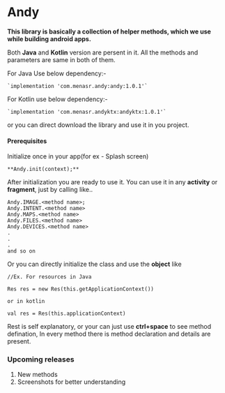 # Andy

<b>This library is basically a collection of helper methods, which we use while building android apps.</b>

Both <b>Java</b> and <b>Kotlin</b> version are persent in it. All the methods and parameters are same in both of them.

For Java Use below dependency:-
```
`implementation 'com.menasr.andy:andy:1.0.1'`
```

For Kotlin use below dependency:-
```
`implementation 'com.menasr.andyktx:andyktx:1.0.1'`
```

or you can direct download the library and use it in you project.

#### Prerequisites
Initialize once in your app(for ex - Splash screen)
```
**Andy.init(context);**
```

After initialization you are ready to use it. You can use it in any <b>activity</b> or <b>fragment</b>, just by calling like..
```
Andy.IMAGE.<method name>;
Andy.INTENT.<method name>
Andy.MAPS.<method name>
Andy.FILES.<method name>
Andy.DEVICES.<method name>
.
.
.
and so on
```

Or you can directly initialize the class and use the **object** like
```
//Ex. For resources in Java

Res res = new Res(this.getApplicationContext())

or in kotlin

val res = Res(this.applicationContext)
```

Rest is self explanatory, or your can just use <b>ctrl+space</b> to see method defination, In every method there is method declaration and details are present.

### Upcoming releases
 1. New methods
 2. Screenshots for better understanding
